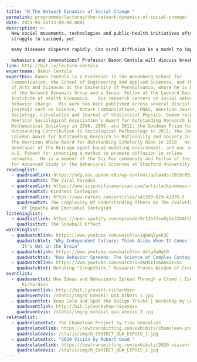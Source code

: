 ```yaml
---
title: "N_The Network Dynamics of Social Change "
permalink: programmes/lectures/the-network-dynamics-of-social-change/
date: 2021-05-26T13:00:00.000Z
description: >-
  New social movements, technologies and public-health initiatives often
  struggle to succeed, yet

  many diseases disperse rapidly. Can viral diffusion be a model to improve spread of beneficial

  behaviors and innovations? Professor Damon Centola will discuss breakthroughs in the science of network diffusion, and how these have improved understanding of how changes in societal behavior—in voting, health, technology, finance, vaccination, and disease prevention - occur, and how social networks can influence how they propagate. Many accepted ideas about viral spreading have in fact been responsible for causing past diffusion efforts to fail. Centola presents new findings to enable social change efforts to succeed much more effectively.
link: http://bit.ly/lecture-centola
expertname: Damon Centola
expertbio: Damon Centola is a Professor in the Annenberg School for
  Communication, the School of Engineering and Applied Sciences, and the School
  of Arts and Sciences at the University of Pennsylvania, where he is Director
  of the Network Dynamics Group and a Senior Fellow at the Leonard Davis
  Institute of Health Economics.   His research centers on social networks and
  behavior change.  His work has been published across several disciplines in
  journals such as Science, Nature Communications, PNAS, American Journal of
  Sociology, Circulation and Journal of Statistical Physics. Damon received the
  American Sociological Association’s Award for Outstanding Research in
  Mathematical Sociology in 2006, 2009, and 2011; the Goodman Prize for
  Outstanding Contribution to Sociological Methodology in 2011; the James
  Coleman Award for Outstanding Research in Rationality and Society in 2017; and
  the Harrison White Award for Outstanding Scholarly Book in 2019.  He was a
  developer of the NetLogo agent based modeling environment, and was awarded a
  U.S. Patent for inventing a method to promote diffusion in online
  networks.  He is a member of the Sci Foo community and Fellow of the Center
  for Advanced Study in the Behavioral Sciences at Stanford University.
readinglist:
  - quadreadlink: https://ndg.asc.upenn.edu/wp-content/uploads/2019/05/Virality-Paradox.pdf
    quadreadtxt: The Viral Paradox
  - quadreadlink: https://www.scientificamerican.com/article/kindness-contagion/
    quadreadtxt: Kindness Contagion
  - quadreadlink: https://www.nature.com/articles/s41598-019-41835-5
    quadreadtxt: The Complexity Of Understanding Others As The Evolutionary Origin
      Of Empathy And Emotional Contagion
listeninglist:
  - quadlistlink: https://open.spotify.com/episode/0rIZb72soOjbk3Z4AtSXWK
    quadlisttxt: The Snowball Effect
watchinglist:
  - quadwatchlink: https://www.youtube.com/watch?v=1q8WqZyek3E
    quadwatchtxt: "Why Independent Cultures Think Alike When It Comes to Categories:
      It's Not in the Brain"
  - quadwatchlink: https://www.youtube.com/watch?v=-34lg4wNqt0
    quadwatchtxt: "How Behavior Spreads: The Science of Complex Contagions"
  - quadwatchlink: https://www.youtube.com/watch?v=XKH5ITx6AAk&t=5s
    quadwatchtxt: Refuting "Groupthink," Research Proves Wisdom of Crowds Can Prevail
eventlist:
  - quadeventtxt: How Ideas and Behaviours Spread Through a Crowd | Event by Daniel
      Richardson
    quadeventlink: http://bit.ly/event-richardson
    quadeventvis: /static/img/D_EXHIBIT_QUA_ATNVIS_1.jpg
  - quadeventtxt: Keep Calm and Spot the Design Tricks | Workshop by Louise Hisayasu
    quadeventlink: http://bit.ly/workshop-hisayasu
    quadeventvis: /static/img/g_exhibit_qua_atnvis_2.jpg
relatedlist:
  - quadrelatedtxt: The Chameleon Project by Tina Gonsalves
    quadrelatedlink: https://nowtransmitting.com/exhibits/chameleon-project/
    quadrelatedvis: /static/img/D_EXHIBIT_QUA_EXPVIS_1.jpg
  - quadrelatedtxt: "2020 Vision by Robert Good "
    quadrelatedlink: https://nowtransmitting.com/exhibits/2020-vision/
    quadrelatedvis: /static/img/D_EXHIBIT_QUA_EXPVIS_2.jpg
---
```

